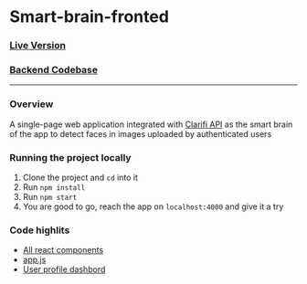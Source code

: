 # Smart-brain-fronted
### [Live Version](https://smartbrain-ultimate.herokuapp.com/)
### [Backend Codebase](https://github.com/bassamkdev/smart-brain-api)
***
### Overview
A single-page web application integrated with [Clarifi API](https://www.clarifai.com/) as the smart brain of the app to detect faces in images uploaded by authenticated users
### Running the project locally
1. Clone the project and `cd` into it
2. Run `npm install`
3. Run `npm start`
4. You are good to go, reach the app on `localhost:4000` and give it a try
### Code highlits
- [All react components](https://github.com/bassamkdev/smart-brain-frontend/tree/master/src/components)
- [app.js](https://github.com/bassamkdev/smart-brain-frontend/blob/master/src/App.js)
- [User profile dashbord](https://github.com/bassamkdev/smart-brain-frontend/blob/master/src/components/Profile/Profile.js)
